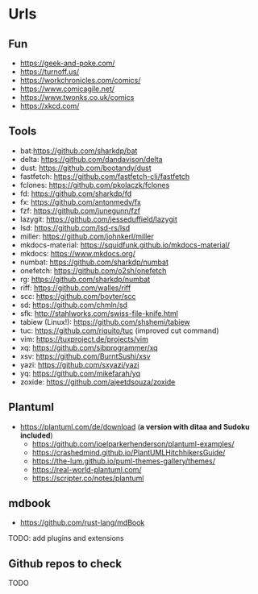 # Urls

## Fun

- https://geek-and-poke.com/
- https://turnoff.us/
- https://workchronicles.com/comics/
- https://www.comicagile.net/
- https://www.twonks.co.uk/comics
- https://xkcd.com/

## Tools

- bat:https://github.com/sharkdp/bat
- delta: https://github.com/dandavison/delta
- dust: https://github.com/bootandy/dust
- fastfetch: https://github.com/fastfetch-cli/fastfetch
- fclones: https://github.com/pkolaczk/fclones
- fd: https://github.com/sharkdp/fd
- fx: https://github.com/antonmedv/fx
- fzf: https://github.com/junegunn/fzf
- lazygit: https://github.com/jesseduffield/lazygit
- lsd: https://github.com/lsd-rs/lsd
- miller: https://github.com/johnkerl/miller
- mkdocs-material: https://squidfunk.github.io/mkdocs-material/
- mkdocs: https://www.mkdocs.org/
- numbat: https://github.com/sharkdp/numbat
- onefetch: https://github.com/o2sh/onefetch
- rg: https://github.com/sharkdp/numbat
- riff: https://github.com/walles/riff
- scc: https://github.com/boyter/scc
- sd: https://github.com/chmln/sd
- sfk: http://stahlworks.com/swiss-file-knife.html
- tabiew (Linux!): https://github.com/shshemi/tabiew
- tuc: https://github.com/riquito/tuc (improved cut command)
- vim: https://tuxproject.de/projects/vim
- xq: https://github.com/sibprogrammer/xq
- xsv: https://github.com/BurntSushi/xsv
- yazi: https://github.com/sxyazi/yazi
- yq: https://github.com/mikefarah/yq
- zoxide: https://github.com/ajeetdsouza/zoxide

## Plantuml
- https://plantuml.com/de/download (__a version with ditaa and Sudoku included__)
    - https://github.com/joelparkerhenderson/plantuml-examples/
    - https://crashedmind.github.io/PlantUMLHitchhikersGuide/
    - https://the-lum.github.io/puml-themes-gallery/themes/
    - https://real-world-plantuml.com/
    - https://scripter.co/notes/plantuml

## mdbook
- https://github.com/rust-lang/mdBook

TODO: add plugins and extensions

## Github repos to check
TODO

